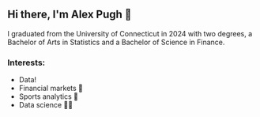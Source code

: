 ## Hi there, I'm Alex Pugh 👋

I graduated from the University of Connecticut in 2024 with two degrees, a Bachelor of Arts in Statistics and a Bachelor of Science in Finance.

### Interests:

- Data!
- Financial markets 💸
- Sports analytics 🏅
- Data science 👨‍🔬

<!--
**alexrpugh/alexrpugh** is a ✨ _special_ ✨ repository because its `README.md` (this file) appears on your GitHub profile.

Here are some ideas to get you started:

- 🔭 I’m currently working on ...
- 🌱 I’m currently learning ...
- 👯 I’m looking to collaborate on ...
- 🤔 I’m looking for help with ...
- 💬 Ask me about ...
- 📫 How to reach me: ...
- 😄 Pronouns: ...
- ⚡ Fun fact: ...
-->
